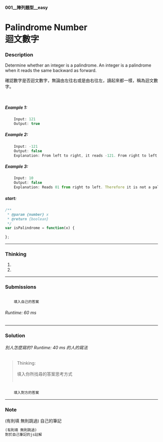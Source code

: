 #### 001__陣列題型__easy
# Palindrome Number <br/>迴文數字

### Description
Determine whether an integer is a palindrome. An integer is a palindrome when it reads the same backward as forward.
<br/>

確認數字是否迴文數字，無論由左往右或是由右往左，讀起來都一樣，稱為迴文數字。

<br/>

##### Example 1:
```js
    Input: 121
    Output: true
```
##### Example 2:
```js
    Input: -121
    Output: false
    Explanation: From left to right, it reads -121. From right to left, it becomes 121-. Therefore it is not a palindrome.
```
##### Example 3:
```js
    Input: 10
    Output: false
    Explanation: Reads 01 from right to left. Therefore it is not a palindrome.
```
##### start:
```js
/**
 * @param {number} x
 * @return {boolean}
 */
var isPalindrome = function(x) {
    
};
```
* * *
### Thinking
1. 
2. 

* * *
### Submissions
```js
 
    填入自己的答案

```
###### Runtime: 60 ms
* * *
### Solution
###### 別人怎麼寫的? Runtime: 40 ms 的人的寫法
>Thinking:
    <br/><br/>
    填入你所找尋的答案思考方式
    <br/><br/>
```js

    填入對方的答案

```
* * *
### Note
(有則填 無則跳過)
 自己的筆記

```js
(有則填 無則跳過)
對於自己筆記的js註解

```